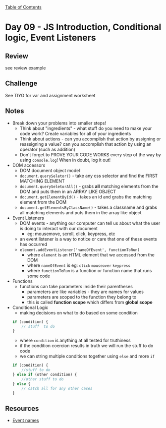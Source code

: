 [Table of Contents](/README.md)

# Day 09 - JS Introduction, Conditional logic, Event Listeners

## Review
see review example

## Challenge
See TIYO for var and assignment worksheet

## Notes
- Break down your problems into smaller steps!
  - Think about "ingredients" - what stuff do you need to make your code work? Create variables for all of your ingredients
  - Think about actions - can you accomplish that action by assigning or reassigning a value? can you accomplish that action by using an operator (such as addition)
  - Don't forget to PROVE YOUR CODE WORKS every step of the way by using `console.log`! When in doubt, log it out!
- DOM accessors
  - DOM document object model
  - `document.querySeletor()` - take any css selector and find the FIRST MATCHING ELEMENT
  - `document.querySeletorAll()` - grabs **all** matching elements from the DOM and puts them in an ARRAY LIKE OBJECT
  - `document.getElementById()` - takes an id and grabs the matching element from the DOM
  - `document.getElementsByClassName()` - takes a classname and grabs all matching elements and puts them in the array like object
- Event Listeners
  - DOM events - anything our computer can tell us about what the user is doing to interact with our document
    - eg: mousemove, scroll, click, keypress, etc
  - an event listener is a way to notice or care that one of these events has occurred
  - `element.addEventListener('nameOfEvent', functionToRun)`
    - where `element` is an HTML element that we accessed from the DOM
    - where `nameOfEvent` is eg: `click` `mouseover` `keypress`
    - where `functionToRun` is a function or function name that runs some code
- Functions
  - functions can take parameters inside their parentheses
    - parameters are like variables - they are names for values
    - parameters are scoped to the function they belong to
    - this is called **function scope** which differs from **global scope**
- Conditional Logic
  - making decisions on what to do based on some condition
  ```js
  if (condition) {
      // stuff  to do
  }
  ```
  - where `condition` is anything at all tested for truthiness
  - if the condition  coercion results in truth we will run the stuff to do code
  - we can string multiple conditions together using `else` and more `if`
  ```js
  if (condition) {
      //stuff to do
  } else if (other condition) {
      //other stuff to do
  } else {
      // catch all for any other cases
  }
  ```

## Resources
- [Event names](https://developer.mozilla.org/en-US/docs/Web/Events)
